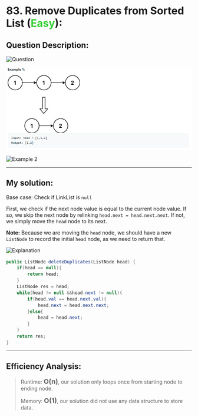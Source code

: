 # 83. Remove Duplicates from Sorted List (<span style="color:limegreen">Easy</span>):

## Question Description:
![Question](/images/Q83.PNG)

![Example 1](images/Q83.1.PNG)

![Example 2](/images/Q83.2.PNG)

---
## My solution:

Base case: Check if LinkList is `null`

First, we check if the next node value is equal to the current node value. If so, we skip the next node by relinking `head.next = head.next.next`. If not, we simply move the `head` node to its next.

**Note:** Because we are moving the `head` node, we should have a new `ListNode` to record the initial `head` node, as we need to return that.

![Explanation](/images/Q83.explanation.PNG)

```java
public ListNode deleteDuplicates(ListNode head) {
    if(head == null){
        return head;   
    }
    ListNode res = head;
    while(head != null &&head.next != null){
        if(head.val == head.next.val){
            head.next = head.next.next;
        }else{
            head = head.next;
        }
    }
    return res;
}
```

---
## Efficiency Analysis:
>Runtime: <font size=4>**O(n)**</font>, our solution only loops once from starting node to ending node.
>
>Memory: <font size=4>**O(1)**</font>, our solution did not use any data structure to store data.